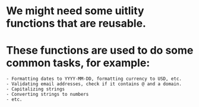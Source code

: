 # We might need some uitlity functions that are reusable.
# These functions are used to do some common tasks, for example:
```
- Formatting dates to YYYY-MM-DD, formatting currency to USD, etc.
- Validating email addresses, check if it contains @ and a domain.
- Capitalizing strings
- Converting strings to numbers
- etc.
``` 

